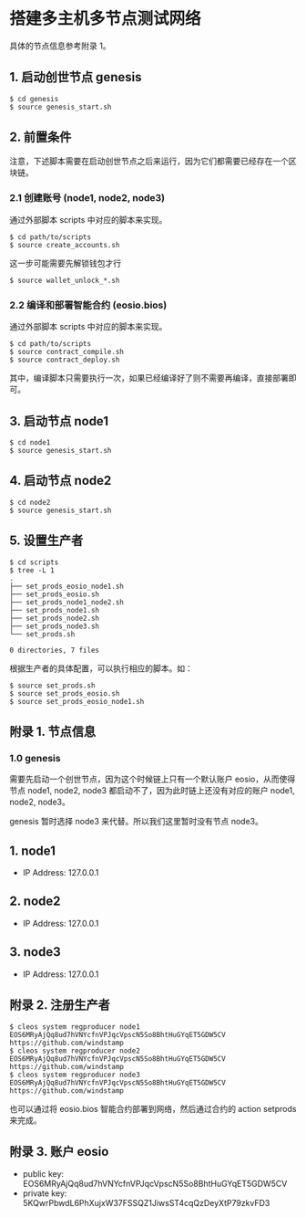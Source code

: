 # 搭建多主机多节点测试网络
具体的节点信息参考附录 1。

## 1. 启动创世节点 genesis
```
$ cd genesis
$ source genesis_start.sh
```

## 2. 前置条件
注意，下述脚本需要在启动创世节点之后来运行，因为它们都需要已经存在一个区块链。

### 2.1 创建账号 (node1, node2, node3)
通过外部脚本 scripts 中对应的脚本来实现。
```
$ cd path/to/scripts
$ source create_accounts.sh
```

这一步可能需要先解锁钱包才行
```
$ source wallet_unlock_*.sh
```

### 2.2 编译和部署智能合约 (eosio.bios)
通过外部脚本 scripts 中对应的脚本来实现。
```
$ cd path/to/scripts
$ source contract_compile.sh
$ source contract_deploy.sh
```

其中，编译脚本只需要执行一次，如果已经编译好了则不需要再编译，直接部署即可。

## 3. 启动节点 node1
```
$ cd node1
$ source genesis_start.sh
```

## 4. 启动节点 node2
```
$ cd node2
$ source genesis_start.sh
```

## 5. 设置生产者
```
$ cd scripts
$ tree -L 1
.
├── set_prods_eosio_node1.sh
├── set_prods_eosio.sh
├── set_prods_node1_node2.sh
├── set_prods_node1.sh
├── set_prods_node2.sh
├── set_prods_node3.sh
└── set_prods.sh

0 directories, 7 files
```

根据生产者的具体配置，可以执行相应的脚本。如：
```
$ source set_prods.sh
$ source set_prods_eosio.sh
$ source set_prods_eosio_node1.sh
```

## 附录 1. 节点信息

### 1.0 genesis
需要先启动一个创世节点，因为这个时候链上只有一个默认账户 eosio，从而使得节点 node1, node2, node3 都启动不了，因为此时链上还没有对应的账户 node1, node2, node3。

genesis 暂时选择 node3 来代替。所以我们这里暂时没有节点 node3。

## 1. node1
- IP Address: 127.0.0.1

## 2. node2
- IP Address: 127.0.0.1

## 3. node3 
- IP Address: 127.0.0.1

## 附录 2. 注册生产者
```
$ cleos system regproducer node1 EOS6MRyAjQq8ud7hVNYcfnVPJqcVpscN5So8BhtHuGYqET5GDW5CV https://github.com/windstamp
$ cleos system regproducer node2 EOS6MRyAjQq8ud7hVNYcfnVPJqcVpscN5So8BhtHuGYqET5GDW5CV https://github.com/windstamp
$ cleos system regproducer node3 EOS6MRyAjQq8ud7hVNYcfnVPJqcVpscN5So8BhtHuGYqET5GDW5CV https://github.com/windstamp
```

也可以通过将 eosio.bios 智能合约部署到网络，然后通过合约的 action setprods 来完成。

## 附录 3. 账户 eosio
- public key: EOS6MRyAjQq8ud7hVNYcfnVPJqcVpscN5So8BhtHuGYqET5GDW5CV
- private key: 5KQwrPbwdL6PhXujxW37FSSQZ1JiwsST4cqQzDeyXtP79zkvFD3

